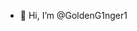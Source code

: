 - 👋 Hi, I’m @GoldenG1nger1


<!---
GoldenG1nger1/GoldenG1nger1 is a ✨ special ✨ repository because its `README.md` (this file) appears on your GitHub profile.
You can click the Preview link to take a look at your changes.
--->
